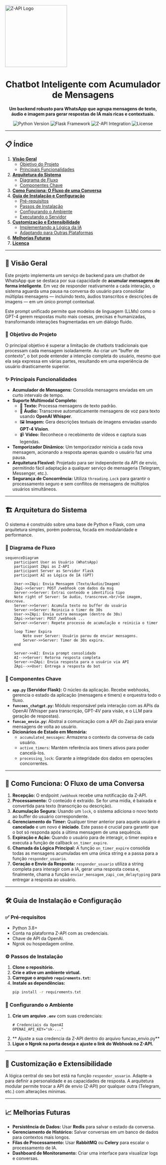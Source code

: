   <a href="https://z-api.io/">
    <img src="https://www.z-api.io/wp-content/themes/z-api/dist/images/logo.svg" alt="Z-API Logo" width="200"/>
  </a>
</div>

<h1 align="center">Chatbot Inteligente com Acumulador de Mensagens</h1>

<p align="center">
  <strong>Um backend robusto para WhatsApp que agrupa mensagens de texto, áudio e imagem para gerar respostas de IA mais ricas e contextuais.</strong>
</p>

<p align="center">
  <img src="https://img.shields.io/badge/Python-3.8%2B-blue.svg" alt="Python Version">
  <img src="https://img.shields.io/badge/Framework-Flask-black.svg" alt="Flask Framework">
  <img src="https://img.shields.io/badge/Integração-Z--API-brightgreen.svg" alt="Z-API Integration">
  <img src="https://img.shields.io/badge/License-MIT-yellow.svg" alt="License">
</p>

---

## 📋 Índice

1.  [**Visão Geral**](#-visão-geral)
    *   [Objetivo do Projeto](#-objetivo-do-projeto)
    *   [Principais Funcionalidades](#-principais-funcionalidades)
2.  [**Arquitetura do Sistema**](#-arquitetura-do-sistema)
    *   [Diagrama de Fluxo](#-diagrama-de-fluxo)
    *   [Componentes Chave](#-componentes-chave)
3.  [**Como Funciona: O Fluxo de uma Conversa**](#-como-funciona-o-fluxo-de-uma-conversa)
4.  [**Guia de Instalação e Configuração**](#-guia-de-instalação-e-configuração)
    *   [Pré-requisitos](#-pré-requisitos)
    *   [Passos de Instalação](#-passos-de-instalação)
    *   [Configurando o Ambiente](#-configurando-o-ambiente)
    *   [Executando o Servidor](#-executando-o-servidor)
5.  [**Customização e Extensibilidade**](#-customização-e-extensibilidade)
    *   [Implementando a Lógica da IA](#-implementando-a-lógica-da-ia)
    *   [Adaptando para Outras Plataformas](#-adaptando-para-outras-plataformas)
6.  [**Melhorias Futuras**](#-melhorias-futuras)
7.  [**Licença**](#-licença)

---

## 🎯 Visão Geral

Este projeto implementa um serviço de backend para um chatbot de WhatsApp que se destaca por sua capacidade de **acumular mensagens de forma inteligente**. Em vez de responder reativamente a cada interação, o sistema aguarda uma pausa na conversa do usuário para consolidar múltiplas mensagens — incluindo texto, áudios transcritos e descrições de imagens — em um único prompt contextual.

Este prompt unificado permite que modelos de linguagem (LLMs) como o GPT-4 gerem respostas muito mais coesas, precisas e humanizadas, transformando interações fragmentadas em um diálogo fluido.

### 🌟 Objetivo do Projeto

O principal objetivo é superar a limitação de chatbots tradicionais que processam cada mensagem isoladamente. Ao criar um "buffer de contexto", o bot pode entender a intenção completa do usuário, mesmo que ela seja expressa em várias partes, resultando em uma experiência de usuário drasticamente superior.

### ✨ Principais Funcionalidades

*   **Acumulador de Mensagens:** Consolida mensagens enviadas em um curto intervalo de tempo.
*   **Suporte Multimodal Completo:**
    *   💬 **Texto:** Processa mensagens de texto padrão.
    *   🎤 **Áudio:** Transcreve automaticamente mensagens de voz para texto usando **OpenAI Whisper**.
    *   🖼️ **Imagem:** Gera descrições textuais de imagens enviadas usando **GPT-4 Vision**.
    *   📹 **Vídeo:** Reconhece o recebimento de vídeos e captura suas legendas.
*   **Temporizador Dinâmico:** Um temporizador reinicia a cada nova mensagem, acionando a resposta apenas quando o usuário faz uma pausa.
*   **Arquitetura Flexível:** Projetado para ser independente da API de envio, permitindo fácil adaptação a qualquer serviço de mensageria (Telegram, Messenger, etc.).
*   **Segurança de Concorrência:** Utiliza `threading.Lock` para garantir o processamento seguro e sem conflitos de mensagens de múltiplos usuários simultâneos.

---

## 🏗️ Arquitetura do Sistema

O sistema é construído sobre uma base de Python e Flask, com uma arquitetura simples, porém poderosa, focada em modularidade e performance.

### 🌊 Diagrama de Fluxo

```mermaid
sequenceDiagram
    participant User as Usuário (WhatsApp)
    participant ZApi as Z-API
    participant Server as Servidor Flask
    participant AI as Lógica de IA (GPT)

    User->>ZApi: Envia Mensagem (Texto/Áudio/Imagem)
    ZApi->>Server: POST /webhook com dados da msg
    Server->>Server: Extrai conteúdo e identifica tipo
    Note right of Server: Se áudio, transcreve.<br/>Se imagem, descreve.
    Server->>Server: Acumula texto no buffer do usuário
    Server->>Server: Reinicia o timer de 30s
    User->>ZApi: Envia outra mensagem (dentro de 30s)
    ZApi->>Server: POST /webhook ...
    Server->>Server: Repete processo de acumulação e reinicia o timer
    
    loop Timer Expira
        Note over Server: Usuário parou de enviar mensagens.
        Server->>Server: Timer de 30s expira.
    end
    
    Server->>AI: Envia prompt consolidado
    AI-->>Server: Retorna resposta completa
    Server->>ZApi: Envia resposta para o usuário via API
    ZApi-->>User: Entrega a resposta do bot
```

### 🧩 Componentes Chave

*   **`app.py` (Servidor Flask):** O núcleo da aplicação. Recebe webhooks, gerencia o estado da aplicação (mensagens e timers) e orquestra todo o fluxo.
*   **`funcoes_chatgpt.py`:** Módulo responsável pela interação com as APIs da OpenAI (Whisper para transcrição, GPT-4V para visão, e o LLM para geração de respostas).
*   **`funcao_envio.py`:** Abstrai a comunicação com a API do Zapi para enviar mensagens de volta ao usuário.
*   **Dicionários de Estado em Memória:**
    *   `accumulated_messages`: Armazena o contexto da conversa de cada usuário.
    *   `active_timers`: Mantém referência aos timers ativos para poder cancelá-los.
    *   `processing_lock`: Garante a integridade dos dados em operações concorrentes.

---

## 🚀 Como Funciona: O Fluxo de uma Conversa

1.  **Recepção:** O endpoint `/webhook` recebe uma notificação da Z-API.
2.  **Processamento:** O conteúdo é extraído. Se for uma mídia, é baixada e convertida para texto (transcrição ou descrição).
3.  **Acumulação Segura:** Usando um `lock`, o sistema adiciona o novo texto ao buffer do usuário correspondente.
4.  **Gerenciamento do Timer:** Qualquer timer anterior para aquele usuário é **cancelado** e um novo é **iniciado**. Este passo é crucial para garantir que o bot só responda após a última mensagem de uma sequência.
5.  **Expiração e Ação:** Quando o usuário para de interagir, o timer expira e executa a função de callback `on_timer_expire`.
6.  **Chamada da Lógica Principal:** A função `on_timer_expire` consolida todas as mensagens acumuladas em uma única string e a passa para a função `responder_usuario`.
7.  **Geração e Envio da Resposta:** `responder_usuario` utiliza a string completa para interagir com a IA, gerar uma resposta coesa e, finalmente, chama a função `enviar_mensagem_zapi_com_delaytyping` para entregar a resposta ao usuário.

---

## 🛠️ Guia de Instalação e Configuração

### ✅ Pré-requisitos

*   Python 3.8+
*   Conta na plataforma Z-API com as credenciais.
*   Chave de API da OpenAI.
*   Ngrok ou hospedagem online.
  
### ⚙️ Passos de Instalação

1.  **Clone o repositório.**
2.  **Crie e ative um ambiente virtual.**
3.  **Carregue o arquivo `requirements.txt`:**
4.  **Instale as dependências:**
    ```bash
    pip install -r requirements.txt
    ```

### 🔑 Configurando o Ambiente

1.  **Crie um arquivo `.env`** com suas credenciais:
    ```env
    # Credenciais da OpenAI
    OPENAI_API_KEY="sk-..."
    ```
2. ** Ajuste a sua credencia da Z-API dentro do arquivo funcao_envio.py**
3. **Ligue o Ngrok na porta deseja e ajuste o link do Webhook no Z-API.**
---

## 🎨 Customização e Extensibilidade

A lógica central do seu bot está na função `responder_usuario`. Adapte-a para definir a personalidade e as capacidades de resposta. A arquitetura modular permite trocar a API de envio (Z-API) por qualquer outra (Telegram, etc.) com alterações mínimas.

---

## 📈 Melhorias Futuras

*   **Persistência de Dados:** Usar **Redis** para salvar o estado da conversa.
*   **Gerenciamento de Histórico:** Salvar conversas em um banco de dados para contextos mais longos.
*   **Filas de Processamento:** Usar **RabbitMQ** ou **Celery** para escalar o processamento de IA.
*   **Dashboard de Monitoramento:** Criar uma interface para visualizar logs e conversas.
